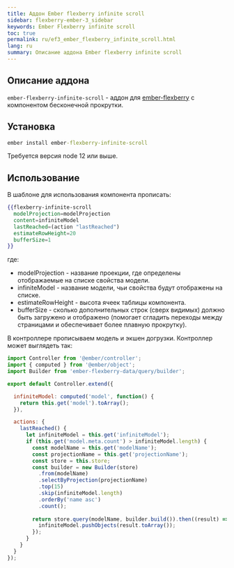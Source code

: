 ```yaml
---
title: Аддон Ember flexberry infinite scroll
sidebar: flexberry-ember-3_sidebar
keywords: Ember Flexberry infinite scroll
toc: true
permalink: ru/ef3_ember_flexberry_infinite_scroll.html
lang: ru
summary: Описание аддона Ember flexberry infinite scroll
---
```


## Описание аддона

`ember-flexberry-infinite-scroll` - аддон для [ember-flexberry](https://github.com/Flexberry/ember-flexberry/tree/develop) с компонентом бесконечной прокрутки.

## Установка

```cmd
ember install ember-flexberry-infinite-scroll
```

Требуется версия node 12 или выше.

## Использование

В шаблоне для использования компонента прописать:

```hbs
{{flexberry-infinite-scroll
  modelProjection=modelProjection
  content=infiniteModel
  lastReached=(action "lastReached")
  estimateRowHeight=20
  bufferSize=1
}}
```

где:

* modelProjection - название проекции, где определены отображаемые на списке свойства модели.
* infiniteModel - название модели, чьи свойства будут отображены на списке.
* estimateRowHeight - высота ячеек таблицы компонента.
* bufferSize - сколько дополнительных строк (сверх видимых) должно быть загружено и отображено (помогает сгладить переходы между страницами и обеспечивает более плавную прокрутку).

В контроллере прописываем модель и экшен догрузки. Контроллер может выглядеть так:

```js
import Controller from '@ember/controller';
import { computed } from '@ember/object';
import Builder from 'ember-flexberry-data/query/builder';

export default Controller.extend({

  infiniteModel: computed('model', function() {
    return this.get('model').toArray();
  }),

  actions: {
    lastReached() {
      let infiniteModel = this.get('infiniteModel');
      if (this.get('model.meta.count') > infiniteModel.length) {
        const modelName = this.get('modelName');
        const projectionName = this.get('projectionName');
        const store = this.store;
        const builder = new Builder(store)
          .from(modelName)
          .selectByProjection(projectionName)
          .top(15)
          .skip(infiniteModel.length)
          .orderBy('name asc')
          .count();
    
        return store.query(modelName, builder.build()).then((result) => {
          infiniteModel.pushObjects(result.toArray());
        });
      }
    }
  }
});
```
